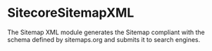 SitecoreSitemapXML
==================

The Sitemap XML module generates the Sitemap compliant with the schema defined by sitemaps.org and submits it to search engines. 
